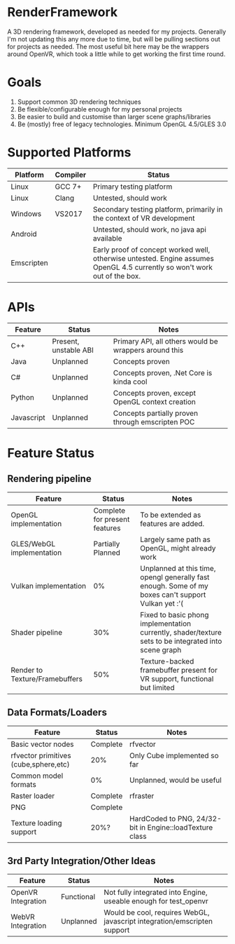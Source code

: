 # RenderFramework
A 3D rendering framework, developed as needed for my projects. Generally I'm not updating this any more due to time, but will be pulling sections out for projects as needed. The most useful bit here may be the wrappers around OpenVR, which took a little while to get working the first time round.

# Goals
1. Support common 3D rendering techniques
2. Be flexible/configurable enough for my personal projects
3. Be easier to build and customise than larger scene graphs/libraries
4. Be (mostly) free of legacy technologies. Minimum OpenGL 4.5/GLES 3.0

# Supported Platforms
Platform|Compiler|Status
---|---|---
Linux|GCC 7+|Primary testing platform
Linux|Clang|Untested, should work
Windows|VS2017|Secondary testing platform, primarily in the context of VR development
Android||Untested, should work, no java api available
Emscripten||Early proof of concept worked well, otherwise untested. Engine assumes OpenGL 4.5 currently so won't work out of the box.

# APIs
Feature|Status|Notes
---|---|---
C++|Present, unstable ABI|Primary API, all others would be wrappers around this
Java|Unplanned|Concepts proven
C#|Unplanned|Concepts proven, .Net Core is kinda cool
Python|Unplanned|Concepts proven, except OpenGL context creation
Javascript|Unplanned|Concepts partially proven through emscripten POC

# Feature Status
## Rendering pipeline
Feature|Status|Notes
---|---|---
OpenGL implementation|Complete for present features|To be extended as features are added.
GLES/WebGL implementation|Partially Planned|Largely same path as OpenGL, might already work
Vulkan implementation |0%|Unplanned at this time, opengl generally fast enough. Some of my boxes can't support Vulkan yet :'(
Shader pipeline|30%|Fixed to basic phong implementation currently, shader/texture sets to be integrated into scene graph
Render to Texture/Framebuffers|50%|Texture-backed framebuffer present for VR support, functional but limited

## Data Formats/Loaders
Feature|Status|Notes
---|---|---
Basic vector nodes|Complete|rfvector
rfvector primitives (cube,sphere,etc)|20%|Only Cube implemented so far
Common model formats|0%|Unplanned, would be useful
Raster loader|Complete|rfraster
PNG|Complete|
Texture loading support|20%?|HardCoded to PNG, 24/32-bit in Engine::loadTexture class

## 3rd Party Integration/Other Ideas
Feature|Status|Notes
---|---|---
OpenVR Integration|Functional|Not fully integrated into Engine, useable enough for test_openvr
WebVR Integration|Unplanned|Would be cool, requires WebGL, javascript integration/emscripten support
